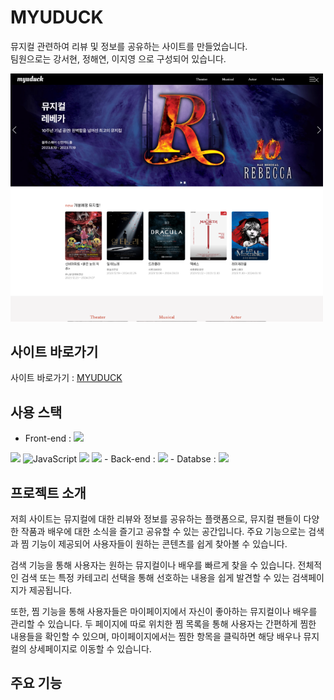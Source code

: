 # MYUDUCK 
뮤지컬 관련하여 리뷰 및 정보를 공유하는 사이트를 만들었습니다.<br />
팀원으로는 강서현, 정해연, 이지영 으로 구성되어 있습니다.<br />

<img width="500" src="./assets/img/MainPage.png">

## 사이트 바로가기
사이트 바로가기 : [MYUDUCK](http://ljy16.dothome.co.kr/myuduck/main/main.php)


## 사용 스택
- Front-end : <img src="https://img.shields.io/badge/HTML5-E34F26?style=flat&logo=html5&logoColor=white"/>
<img src="https://img.shields.io/badge/CSS3-1572B6?style=flat&logo=CSS3&logoColor=white"/>
<img alt="JavaScript" src="https://img.shields.io/badge/JavaScript-0769AD?style=flat&logo=JavaScript&logoColor=white">
<img src="https://img.shields.io/badge/jQuery-1572B6?style=flat&logo=jQuery&logoColor=white"/>
<img src="https://img.shields.io/badge/swiper-3498DB?style=flat&logo=swiper&logoColor=white"/>
- Back-end :
<img src="https://img.shields.io/badge/PHP-777BB4?style=flat&logo=php&logoColor=white"/>
- Databse : 
<img src="https://img.shields.io/badge/MySQL-00000F?style=flat&logo=MySQL&logoColor=white"/>

## 프로젝트 소개

저희 사이트는 뮤지컬에 대한 리뷰와 정보를 공유하는 플랫폼으로, 뮤지컬 팬들이 다양한 작품과 배우에 대한 소식을 즐기고 공유할 수 있는 공간입니다. 주요 기능으로는 검색과 찜 기능이 제공되어 사용자들이 원하는 콘텐츠를 쉽게 찾아볼 수 있습니다.

검색 기능을 통해 사용자는 원하는 뮤지컬이나 배우를 빠르게 찾을 수 있습니다. 전체적인 검색 또는 특정 카테고리 선택을 통해 선호하는 내용을 쉽게 발견할 수 있는 검색페이지가 제공됩니다.

또한, 찜 기능을 통해 사용자들은 마이페이지에서 자신이 좋아하는 뮤지컬이나 배우를 관리할 수 있습니다. 두 페이지에 따로 위치한 찜 목록을 통해 사용자는 간편하게 찜한 내용들을 확인할 수 있으며, 마이페이지에서는 찜한 항목을 클릭하면 해당 배우나 뮤지컬의 상세페이지로 이동할 수 있습니다.



## 주요 기능

